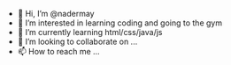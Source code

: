 - 👋 Hi, I’m @nadermay
- 👀 I’m interested in learning coding and going to the gym
- 🌱 I’m currently learning html/css/java/js
- 💞️ I’m looking to collaborate on ...
- 📫 How to reach me ...

<!---
nadermay/nadermay is a ✨ special ✨ repository because its `README.md` (this file) appears on your GitHub profile.
You can click the Preview link to take a look at your changes.
--->
